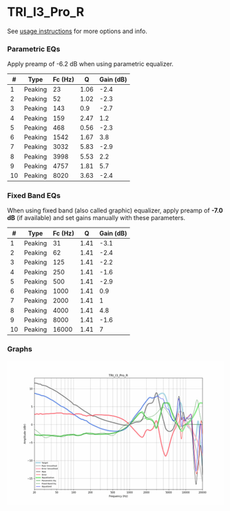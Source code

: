 # TRI_I3_Pro_R
See [usage instructions](https://github.com/jaakkopasanen/AutoEq#usage) for more options and info.

### Parametric EQs
Apply preamp of -6.2 dB when using parametric equalizer.

|   # | Type    |   Fc (Hz) |    Q |   Gain (dB) |
|-----|---------|-----------|------|-------------|
|   1 | Peaking |        23 | 1.06 |        -2.4 |
|   2 | Peaking |        52 | 1.02 |        -2.3 |
|   3 | Peaking |       143 | 0.9  |        -2.7 |
|   4 | Peaking |       159 | 2.47 |         1.2 |
|   5 | Peaking |       468 | 0.56 |        -2.3 |
|   6 | Peaking |      1542 | 1.67 |         3.8 |
|   7 | Peaking |      3032 | 5.83 |        -2.9 |
|   8 | Peaking |      3998 | 5.53 |         2.2 |
|   9 | Peaking |      4757 | 1.81 |         5.7 |
|  10 | Peaking |      8020 | 3.63 |        -2.4 |

### Fixed Band EQs
When using fixed band (also called graphic) equalizer, apply preamp of **-7.0 dB** (if available) and set gains manually with these parameters.

|   # | Type    |   Fc (Hz) |    Q |   Gain (dB) |
|-----|---------|-----------|------|-------------|
|   1 | Peaking |        31 | 1.41 |        -3.1 |
|   2 | Peaking |        62 | 1.41 |        -2.4 |
|   3 | Peaking |       125 | 1.41 |        -2.2 |
|   4 | Peaking |       250 | 1.41 |        -1.6 |
|   5 | Peaking |       500 | 1.41 |        -2.9 |
|   6 | Peaking |      1000 | 1.41 |         0.9 |
|   7 | Peaking |      2000 | 1.41 |         1   |
|   8 | Peaking |      4000 | 1.41 |         4.8 |
|   9 | Peaking |      8000 | 1.41 |        -1.6 |
|  10 | Peaking |     16000 | 1.41 |         7   |

### Graphs
![](./TRI_I3_Pro_R.png)
